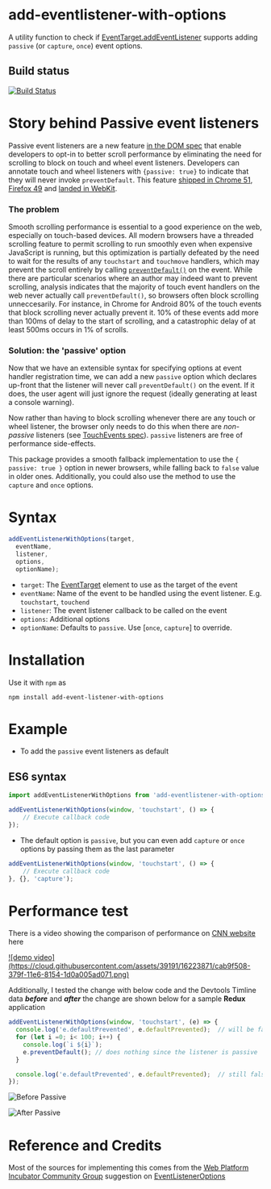 # add-eventlistener-with-options
A utility function to check if [EventTarget.addEventListener](https://developer.mozilla.org/en-US/docs/Web/API/EventTarget/addEventListener) supports adding `passive` (or `capture`, `once`) event options.

## Build status
[![Build Status](https://travis-ci.org/addi90/add-eventlistener-with-options.svg?branch=master)](https://travis-ci.org/addi90/add-eventlistener-with-options)

# Story behind Passive event listeners 

Passive event listeners are a new feature [in the DOM spec](https://dom.spec.whatwg.org/#dom-eventlisteneroptions-passive) that enable developers to opt-in to better scroll performance by eliminating the need for scrolling to block on touch and wheel event listeners.  Developers can annotate touch and wheel listeners with `{passive: true}` to indicate that they will never invoke `preventDefault`.  This feature [shipped in Chrome 51](https://www.chromestatus.com/features/5745543795965952), [Firefox 49](https://bugzilla.mozilla.org/show_bug.cgi?id=1266066) and [landed in WebKit](https://bugs.webkit.org/show_bug.cgi?id=158601). 


### The problem

Smooth scrolling performance is essential to a good experience on the web, especially on touch-based devices.
All modern browsers have a threaded scrolling feature to permit scrolling to run smoothly even when expensive
JavaScript is running, but this optimization is partially defeated by the need to wait for the results of
any `touchstart` and `touchmove` handlers, which may prevent the scroll entirely by calling [`preventDefault()`](http://www.w3.org/TR/touch-events/#the-touchstart-event) on the event. While there are particular scenarios where an author may indeed want to prevent scrolling, analysis indicates that the majority of touch event handlers on the web never actually
call `preventDefault()`, so browsers often block scrolling unneccesarily. For instance, in Chrome for Android 80% of the touch events that block scrolling never actually prevent it. 10% of these events add more than 100ms of delay to the start of scrolling, and a catastrophic delay of at least 500ms occurs in 1% of scrolls.

### Solution: the 'passive' option

Now that we have an extensible syntax for specifying options at event handler registration time, we can add a new `passive` option which declares up-front that the listener will never call `preventDefault()` on the event.  If it does, the user agent will just ignore the request (ideally generating at least a console warning). 

Now rather than having to block scrolling whenever there are any touch or wheel listener, the browser only needs to do this when there are *non-passive* listeners (see [TouchEvents spec](http://w3c.github.io/touch-events/#cancelability)).  `passive` listeners are free of performance side-effects.

This package provides a smooth fallback implementation to use the `{ passive: true }` option in newer browsers, while falling back to `false` value in older ones. 
Additionally, you could also use the method to use the `capture` and `once` options.

# Syntax
```javascript
addEventListenerWithOptions(target, 
  eventName, 
  listener, 
  options, 
  optionName);
```

 - `target`: The [EventTarget](https://developer.mozilla.org/en-US/docs/Web/API/EventTarget) element to use as the target of the event
 - `eventName`: Name of the event to be handled using the event listener. E.g. `touchstart`, `touchend`
 - `listener`: The event listener callback to be called on the event
 - `options`: Additional options
 - `optionName`: Defaults to `passive`. Use [`once`, `capture`] to override.

# Installation
Use it with `npm` as

```
npm install add-event-listener-with-options
```

# Example
- To add the `passive` event listeners as default

## ES6 syntax
```javascript
import addEventListenerWithOptions from 'add-eventlistener-with-options';

addEventListenerWithOptions(window, 'touchstart', () => {
    // Execute callback code
});
```

- The default option is `passive`, but you can even add `capture` or `once` options by passing them as the last parameter

```javascript
addEventListenerWithOptions(window, 'touchstart', () => {
    // Execute callback code
}, {}, 'capture');
```

# Performance test
There is a video showing the comparison of performance on [CNN website](https://www.cnn.com) here

<a href="https://www.youtube.com/watch?v=NPM6172J22g">
![demo video](https://cloud.githubusercontent.com/assets/39191/16223871/cab9f508-379f-11e6-8154-1d0a005ad071.png)
</a>

Additionally, I tested the change with below code and the Devtools Timline data ***before*** and ***after*** the change are shown below for a sample **Redux** application

```javascript
addEventListenerWithOptions(window, 'touchstart', (e) => {
  console.log('e.defaultPrevented', e.defaultPrevented);  // will be false 
  for (let i =0; i< 100; i++) {
    console.log(`i ${i}`);
    e.preventDefault(); // does nothing since the listener is passive 
  }

  console.log('e.defaultPrevented', e.defaultPrevented);  // still false 
});
```
![Before Passive ](https://raw.githubusercontent.com/addi90/add-eventlistener-with-options/master/assets/before-passive.png)


![After Passive ](https://raw.githubusercontent.com/addi90/add-eventlistener-with-options/master/assets/after-passive.png)


# Reference and Credits
Most of the sources for implementing this comes from the [Web Platform Incubator Community Group](https://www.w3.org/blog/2015/07/wicg/) suggestion on [EventListenerOptions](https://github.com/WICG/EventListenerOptions/blob/gh-pages/explainer.md)

